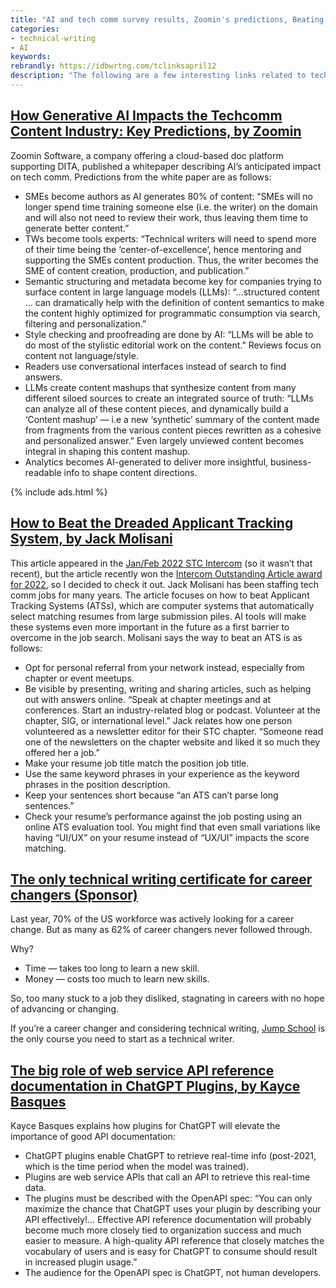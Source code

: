 ```yaml
---
title: "AI and tech comm survey results, Zoomin's predictions, Beating an ATS, ChatGPT plugin docs (April 12, 2023)"
categories:
- technical-writing
- AI
keywords:
rebrandly: https://idbwrtng.com/tclinksapril12
description: "The following are a few interesting links related to tech comm I've been reading this week."
---
```


<style>
div#toc {display:none}
</style>

## [How Generative AI Impacts the Techcomm Content Industry: Key Predictions, by Zoomin](https://idbwrtng.com/Zoomin_GPT_Key_Predictions_White_paper)

Zoomin Software, a company offering a cloud-based doc platform supporting DITA, published a whitepaper describing AI’s anticipated impact on tech comm. Predictions from the white paper are as follows:

* SMEs become authors as AI generates 80% of content: “SMEs will no longer spend time training someone else (i.e. the writer) on the domain and will also not need to review their work, thus leaving them time to generate better content.”
* TWs become tools experts: “Technical writers will need to spend more of their time being the ‘center-of-excellence’, hence mentoring and supporting the SMEs content production. Thus, the writer becomes the SME of content creation, production, and publication.”
* Semantic structuring and metadata become key for companies trying to surface content in large language models (LLMs): “...structured content … can dramatically help with the definition of content semantics to make the content highly optimized for programmatic consumption via search, filtering and personalization.”
* Style checking and proofreading are done by AI: “LLMs will be able to do most of the stylistic editorial work on the content.” Reviews focus on content not language/style.
* Readers use conversational interfaces instead of search to find answers.
* LLMs create content mashups that synthesize content from many different siloed sources to create an integrated source of truth: “LLMs can analyze all of these content pieces, and dynamically build a ‘Content mashup’ — i.e a new ‘synthetic’ summary of the content made from fragments from the various content pieces rewritten as a cohesive and personalized answer.” Even largely unviewed content becomes integral in shaping this content mashup.
* Analytics becomes AI-generated to deliver more insightful, business-readable info to shape content directions.

{% include ads.html %}

## [How to Beat the Dreaded Applicant Tracking System, by Jack Molisani](https://idbwrtng.com/jack-molisani-intercom-article)

This article appeared in the [Jan/Feb 2022 STC Intercom](https://www.stc.org/intercom/download/2022/) (so it wasn’t that recent), but the article recently won the [Intercom Outstanding Article award for 2022](https://www.stc.org/notebook/2023/03/24/congratulations-to-the-intercom-award-winners/), so I decided to check it out. Jack Molisani has been staffing tech comm jobs for many years. The article focuses on how to beat Applicant Tracking Systems (ATSs), which are computer systems that automatically select matching resumes from large submission piles. AI tools will make these systems even more important in the future as a first barrier to overcome in the job search. Molisani says the way to beat an ATS is as follows:

* Opt for personal referral from your network instead, especially from chapter or event meetups.
* Be visible by presenting, writing and sharing articles, such as helping out with answers online. “Speak at chapter meetings and at conferences. Start an industry-related blog or podcast. Volunteer at the chapter, SIG, or international level.” Jack relates how one person volunteered as a newsletter editor for their STC chapter. “Someone read one of the newsletters on the chapter website and liked it so much they offered her a job.” 
* Make your resume job title match the position job title.
* Use the same keyword phrases in your experience as the keyword phrases in the position description.
* Keep your sentences short because “an ATS can’t parse long sentences.”
* Check your resume’s performance against the job posting using an online ATS evaluation tool. You might find that even small variations like having “UI/UX” on your resume instead of “UX/UI” impacts the score matching. 

## [The only technical writing certificate for career changers (Sponsor)](https://idbwrtng.com/becometechnicalwriter2) 

Last year, 70% of the US workforce was actively looking for a career change. But as many as 62% of career changers never followed through.

Why?

* Time &mdash; takes too long to learn a new skill.
* Money &mdash; costs too much to learn new skills.

So, too many stuck to a job they disliked, stagnating in careers with no hope of advancing or changing.

If you’re a career changer and considering technical writing, [Jump School](https://idbwrtng.com/becometechnicalwriter2) is the only course you need to start as a technical writer.

## [The big role of web service API reference documentation in ChatGPT Plugins, by Kayce Basques](https://idbwrtng.com/kayce-basque-chatgpt-plugins)

Kayce Basques explains how plugins for ChatGPT will elevate the importance of good API documentation:

* ChatGPT plugins enable ChatGPT to retrieve real-time info (post-2021, which is the time period when the model was trained).
* Plugins are web service APIs that call an API to retrieve this real-time data.
* The plugins must be described with the OpenAPI spec: “You can only maximize the chance that ChatGPT uses your plugin by describing your API effectively!... Effective API reference documentation will probably become much more closely tied to organization success and much easier to measure. A high-quality API reference that closely matches the vocabulary of users and is easy for ChatGPT to consume should result in increased plugin usage.”
* The audience for the OpenAPI spec is ChatGPT, not human developers.
